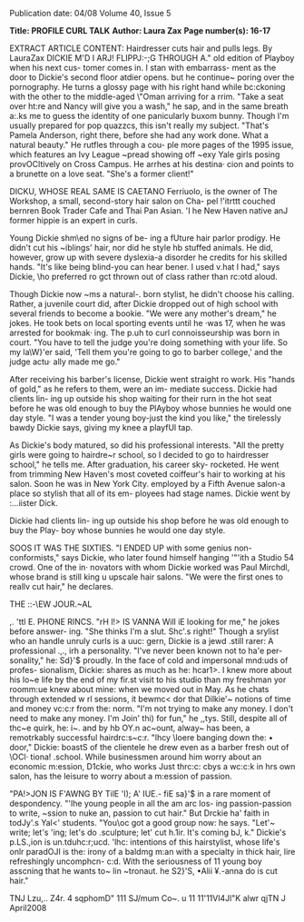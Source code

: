 Publication date: 04/08
Volume 40, Issue 5

**Title: PROFILE CURL TALK**
**Author: Laura Zax**
**Page number(s): 16-17**

EXTRACT ARTICLE CONTENT:
Hairdresser cuts hair and pulls legs. 
By LauraZax 
DICKIE M'D I ARJ! FLIPPJ:-;G THROUGH A." 
old edition of Playboy when his next cus-
tomer comes in. I stan with embarrass-
ment as the door to Dickie's second floor 
atdier opens. but he continue~ poring 
over the pornography. He turns a glossy 
page with his right hand while bc:ckoning 
with the other to the middle-aged \\"Oman 
arriving for a rrim. 
"Take a seat over ht:re and Nancy will 
give you a wash," he sap, and in the same 
breath a:.ks me to guess the identity of one 
panicularly buxom bunny. Though I'm 
usually prepared for pop quazzcs, this isn't 
really my subject. 
"That's Pamela Anderson, right there, 
before she had any work done. What a 
natural beauty." He rutfles through a cou-
ple more pages of the 1995 issue, which 
features an Ivy League ~pread showing 
off ~exy Yale girls posing provOCltively on 
Cross Campus. He arrhes at his destina· 
cion and points to a brunette on a love 
seat. "She's a former client!" 

DICKU, WHOSE REAL SAME IS CAETANO 
Ferriuolo, is the owner of The Workshop, 
a small, second-story hair salon on Cha-
pel !'itrttt couched bernren Book Trader 
Cafe and Thai Pan Asian. 'I he New Haven 
native anJ former hippie is an expert in 
curls. 

Young Dickie shm\ed no signs of be-
ing a fUture hair parlor prodigy. He 
didn't cut his ~iblings' hair, nor did he 
style hb stuffed animals. He did, however, 
grow up with severe dyslexia-a disorder 
he credits for his skilled hands. "It's like 
being blind-you can hear bener. I used 
v.hat I had," says Dickie, \\ho preferred 
ro gct thrown out of class rather than 
rc:otd aloud. 

Though Dickie now ~ms a natural-. 
born stylist, he didn't choose his calling. 
Rather, a juvenile court did, after Dickie 
dropped out of high school with several 
friends to become a bookie. "We were 
any mother's dream," he jokes. He took 
bets on local sporting events until he ·was 
17, when he was arrested for bookmak· 
ing. The p.uh to curl connoisseurship was 
born in court. "You have to tell the judge 
you're doing something with your life. So 
my la\W}'er said, 'Tell them you're going to 
go to barber college,' and the judge actu· 
ally made me go." 

After receiving his barber's license, 
Dickie went straight ro work. His "hands 
of gold," as he refers to them, were an im-
mediate success. Dickie had clients lin-
ing up outside his shop waiting for their 
rurn in the hot seat before he was old 
enough to buy the PlAyboy whose bunnies 
he would one day style. "I was a tender 
young boy-just the kind you like," the 
tirelessly bawdy Dickie says, giving my 
knee a playfUl tap. 

As Dickie's body matured, so did his 
professional interests. "All the pretty 
girls were going to hairdre~r school, so 
I decided to go to hairdresser school," he 
tells me. After graduation, his career sky-
rocketed. He went from trimming New 
Haven's most coveted coiffeur's hair to 
working at his salon. Soon he was in New 
York City. employed by a Fifth Avenue 
salon-a place so stylish that all of its em-
ployees had stage names. Dickie went by 
:...iister Dick. 

Dickie had clients lin-
ing up outside his 
shop before he was old 
enough to buy the Play-
boy whose bunnies he 
would one day style. 

SOOS IT WAS THE SIXTIES. "I ENDED UP 
with some genius non-conformists," says 
Dickie, who later found himself hanging 
'"'ith a Studio 54 crowd. One of the in· 
novators with whom Dickie worked was 
Paul Mirchdl, whose brand is still king 
u upscale hair salons. "We were the first 
ones to reallv cut hair," he declares. 

THE ::-\EW JOUR.~AL 


,. 
'ttl E. PHONE RINCS. "rH l!> IS VANNA Will iE 
looking for me," he jokes before answer-
ing. "She thinks I'm a slut. Shc'.s right!" 
Though a srylist who an handle unruly 
curls is a uuc: gern, Dickie is a jewd .still 
rarer: A professional .,., irh a personality. 
"I've never been known not to ha\'e per-
sonality," he: Sd}'$ proudly. In the face of 
cold and impersonal mnd:uds of profes-
sionalism, Dickie: shares as much as he: 
hcar1>. I knew more about his lo~e life by 
the end of my fir.st visit to his studio than 
my freshman yor roomm:ue knew about 
mine: when we moved out in May. As 
he chats through extended w rl sessions, 
it bewmc< dor that Dilkie'~ notions of 
time and money vc:c:r from the: norm. "I'm 
not trying to make any money. I don't 
need to make any money. I'm Join' thi) 
for fun," he ,,tys. Still, despite all of thc~e 
quirk\, he: i~. and by hb OY.n ac~ount, 
alway~ has been, a remotrkably successful 
hairdrc:s~c:r. "lhcy \loere banging down the: 
• door," Dickie: boastS of the clientele he 
drew even as a barber fresh out of \OCl· 
tiona! .school. While businessmen around 
him worry about an economic m:ession, 
D1ckie, who works Just thrc:c: cbys a wc:c:k 
in hrs own salon, has the leisure to worry 
about a m:ession of passion. 

"PA\!>JON IS F'AWNG BY TilE 'I); A' IUE.- fiE 
sa}'$ in a rare moment of despondency. 
"'lhe young people in all the am arc los-
ing passion-passion to write, ~ssion to 
nuke an, passion to cut hair." But Drckie 
ha' faith in todJy'.s Yal<' students. "You\oc 
got a good group now: he says. "Let'~ 
write; let's 'ing; let's do .sculpture; let' cut 
h.1ir. It's coming bJ, k." Dickie's p.LS.,ion 
is un.tduhc:r;ucd. 'lhc: intentions of this 
hairstylist, whose life's onlr paradOJI is the: 
irony of a baldmg m:an with a specialty in 
thick hair, lire refreshingly uncomphcn-
c:d. With the seriousness of 11 young boy 
asscning that he wants to~ lin ~tronaut. 
he S2}'S, •Alii ¥.-anna do is cut hair." 

TNJ 
Lzu,.. Z4r. 4 sqphomD" 111 SJ/mum Co~. u 11 
11'11Vl4Jl"K alwr qjTN J 
April2008